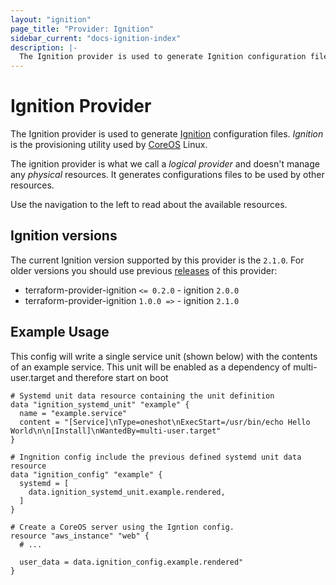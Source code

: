 ```yaml
---
layout: "ignition"
page_title: "Provider: Ignition"
sidebar_current: "docs-ignition-index"
description: |-
  The Ignition provider is used to generate Ignition configuration files used by CoreOS Linux.
---
```


# Ignition Provider

The Ignition provider is used to generate [Ignition](https://coreos.com/ignition/docs/latest/) configuration files. _Ignition_ is the provisioning utility used by [CoreOS](https://coreos.com/) Linux.

The ignition provider is what we call a _logical provider_ and doesn't manage any _physical_ resources. It generates configurations files to be used by other resources.

Use the navigation to the left to read about the available resources.

## Ignition versions

The current Ignition version supported by this provider is the `2.1.0`. For older versions you should use previous [releases](https://github.com/terraform-providers/terraform-provider-ignition/releases) of this provider:

* terraform-provider-ignition `<= 0.2.0` - ignition `2.0.0`
* terraform-provider-ignition `1.0.0 =>` - ignition `2.1.0`

## Example Usage

This config will write a single service unit (shown below) with the contents of an example service. This unit will be enabled as a dependency of multi-user.target and therefore start on boot

```hcl
# Systemd unit data resource containing the unit definition
data "ignition_systemd_unit" "example" {
  name = "example.service"
  content = "[Service]\nType=oneshot\nExecStart=/usr/bin/echo Hello World\n\n[Install]\nWantedBy=multi-user.target"
}

# Ingnition config include the previous defined systemd unit data resource
data "ignition_config" "example" {
  systemd = [
    data.ignition_systemd_unit.example.rendered,
  ]
}

# Create a CoreOS server using the Igntion config.
resource "aws_instance" "web" {
  # ...

  user_data = data.ignition_config.example.rendered"
}
```
